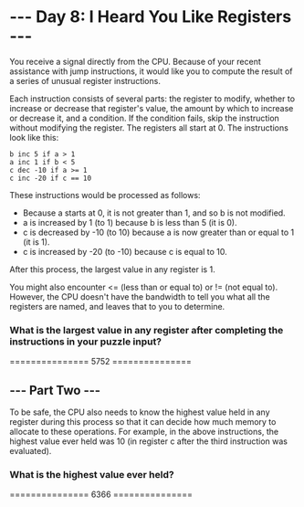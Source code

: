 # --- Day 8: I Heard You Like Registers ---
You receive a signal directly from the CPU. Because of your recent assistance with jump instructions, it would like you to compute the result of a series of unusual register instructions.

Each instruction consists of several parts: the register to modify, whether to increase or decrease that register's value, the amount by which to increase or decrease it, and a condition. If the condition fails, skip the instruction without modifying the register. The registers all start at 0. The instructions look like this:
```
b inc 5 if a > 1
a inc 1 if b < 5
c dec -10 if a >= 1
c inc -20 if c == 10
```
These instructions would be processed as follows:

- Because a starts at 0, it is not greater than 1, and so b is not modified.
- a is increased by 1 (to 1) because b is less than 5 (it is 0).
- c is decreased by -10 (to 10) because a is now greater than or equal to 1 (it is 1).
- c is increased by -20 (to -10) because c is equal to 10.

After this process, the largest value in any register is 1.

You might also encounter <= (less than or equal to) or != (not equal to). However, the CPU doesn't have the bandwidth to tell you what all the registers are named, and leaves that to you to determine.

### What is the largest value in any register after completing the instructions in your puzzle input?
=============== 5752 ===============

## --- Part Two ---
To be safe, the CPU also needs to know the highest value held in any register during this process so that it can decide how much memory to allocate to these operations. For example, in the above instructions, the highest value ever held was 10 (in register c after the third instruction was evaluated).

### What is the highest value ever held?
=============== 6366 ===============
